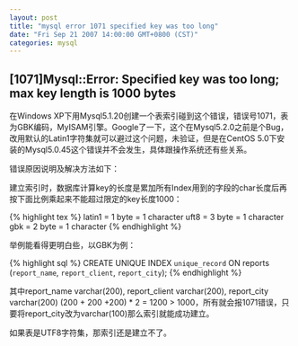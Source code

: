 ```yaml
---
layout: post
title: "mysql error 1071 specified key was too long"
date: "Fri Sep 21 2007 14:00:00 GMT+0800 (CST)"
categories: mysql
---
```


[1071]Mysql::Error: Specified key was too long; max key length is 1000 bytes
-----

在Windows XP下用Mysql5.1.20创建一个表索引碰到这个错误，错误号1071，表为GBK编码，MyISAM引擎。Google了一下，这个在Mysql5.2.0之前是个Bug，改用默认的Latin1字符集就可以避过这个问题，未验证，但是在CentOS 5.0下安装的Mysql5.0.45这个错误并不会发生，具体跟操作系统还有些关系。

错误原因说明及解决方法如下：

建立索引时，数据库计算key的长度是累加所有Index用到的字段的char长度后再按下面比例乘起来不能超过限定的key长度1000：

{% highlight tex %}
latin1 = 1 byte = 1 character
uft8 = 3 byte = 1 character
gbk = 2 byte = 1 character
{% endhighlight %}

举例能看得更明白些，以GBK为例：

{% highlight sql %}
CREATE UNIQUE INDEX `unique_record` ON reports (`report_name`, `report_client`, `report_city`);
{% endhighlight %}

其中report_name varchar(200), report_client varchar(200), report_city varchar(200)
(200 + 200 +200) * 2 = 1200 > 1000，所有就会报1071错误，只要将report_city改为varchar(100)那么索引就能成功建立。

如果表是UTF8字符集，那索引还是建立不了。

